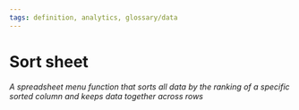 ```yaml
---
tags: definition, analytics, glossary/data
---
```

#  Sort sheet
*A spreadsheet menu function that sorts all data by the ranking of a specific sorted column and keeps data together across rows*